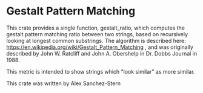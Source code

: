 Gestalt Pattern Matching
========================

This crate provides a single function, gestalt_ratio, which computes
the gestalt pattern matching ratio between two strings, based on
recursively looking at longest common substrings. The algorithm is
described here: <https://en.wikipedia.org/wiki/Gestalt_Pattern_Matching>
, and was originally described by John W. Ratcliff and John
A. Obershelp in Dr. Dobbs Journal in 1988.

This metric is intended to show strings which "look similar" as more
similar.

This crate was written by Alex Sanchez-Stern
